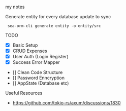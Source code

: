  my notes

 Generate entity for every database update to sync
 ```
  sea-orm-cli generate entity -o entity/src
 ```

 TODO
 - [X] Basic Setup
 - [X] CRUD Expenses
 - [X] User Auth (Login Register)
 - [X] Success Error Mapper
 - [] Clean Code Structure
 - [] Password Enncryption
 - [] AppState (Database etc)

 Useful Resources
 - https://github.com/tokio-rs/axum/discussions/1830

